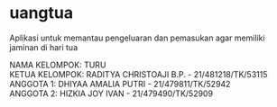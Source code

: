 # uangtua
Aplikasi untuk memantau pengeluaran dan pemasukan agar memiliki jaminan di hari tua

NAMA  KELOMPOK: TURU
<br>KETUA KELOMPOK: RADITYA CHRISTOAJI B.P. - 21/481218/TK/53115
<br>ANGGOTA 1: DHIYAA AMALIA PUTRI - 21/479811/TK/52942
<br>ANGGOTA 2: HIZKIA JOY IVAN - 21/479490/TK/52909
